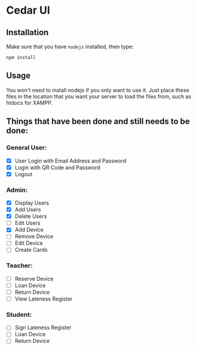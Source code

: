 # Cedar UI

## Installation

Make sure that you have `nodejs` installed, then type:

    npm install

## Usage

You won't need to install nodejs if you only want to use it. Just place these files in the location that you want your server to load the files from, such as htdocs for XAMPP.

## Things that have been done and still needs to be done:

### General User:
- [x] User Login with Email Address and Password
- [x] Login with QR Code and Password
- [x] Logout

### Admin:
- [x] Display Users
- [x] Add Users
- [x] Delete Users
- [ ] Edit Users
- [x] Add Device
- [ ] Remove Device
- [ ] Edit Device
- [ ] Create Cards

### Teacher:
- [ ] Reserve Device
- [ ] Loan Device
- [ ] Return Device
- [ ] View Lateness Register

### Student:
- [ ] Sign Lateness Register
- [ ] Loan Device
- [ ] Return Device
